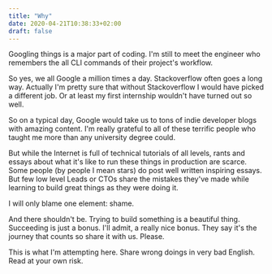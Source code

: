```yaml
---
title: "Why"
date: 2020-04-21T10:38:33+02:00
draft: false
---
```


Googling things is a major part of coding. I'm still to meet the engineer who remembers the all CLI commands of their project's workflow.

So yes, we all Google a million times a day. Stackoverflow often goes a long way. Actually I'm pretty sure that without Stackoverflow I would have picked a different job. Or at least my first internship wouldn't have turned out so well.

So on a typical day, Google would take us to tons of indie developer blogs with amazing content. I'm really grateful to all of these terrific people who taught me more than any university degree could.

But while the Internet is full of technical tutorials of all levels, rants and essays about what it's like to run these things in production are scarce. Some people (by people I mean stars) do post well written inspiring essays. But few low level Leads or CTOs share the mistakes they've made while learning to build great things as they were doing it.

I will only blame one element: shame.

And there shouldn't be. Trying to build something is a beautiful thing. Succeeding is just a bonus. I'll admit, a really nice bonus. They say it's the journey that counts so share it with us. Please.

This is what I'm attempting here. Share wrong doings in very bad English. Read at your own risk.

